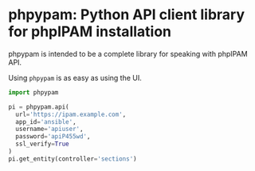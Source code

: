 # phpypam: Python API client library for phpIPAM installation

phpypam is intended to be a complete library for speaking with phpIPAM API.

Using `phpypam` is as easy as using the UI.

```python
import phpypam

pi = phpypam.api(
  url='https://ipam.example.com',
  app_id='ansible',
  username='apiuser',
  password='apiP455wd',
  ssl_verify=True
)
pi.get_entity(controller='sections')
```
